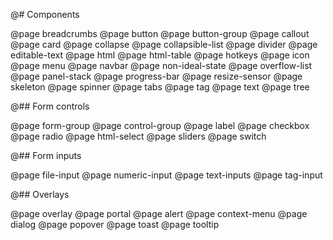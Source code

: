 @# Components

<!-- Exact ordering of components in the navbar: -->

@page breadcrumbs
@page button
@page button-group
@page callout
@page card
@page collapse
@page collapsible-list
@page divider
@page editable-text
@page html
@page html-table
@page hotkeys
@page icon
@page menu
@page navbar
@page non-ideal-state
@page overflow-list
@page panel-stack
@page progress-bar
@page resize-sensor
@page skeleton
@page spinner
@page tabs
@page tag
@page text
@page tree

@## Form controls

@page form-group
@page control-group
@page label
@page checkbox
@page radio
@page html-select
@page sliders
@page switch

@## Form inputs

@page file-input
@page numeric-input
@page text-inputs
@page tag-input

@## Overlays

@page overlay
@page portal
@page alert
@page context-menu
@page dialog
@page popover
@page toast
@page tooltip
